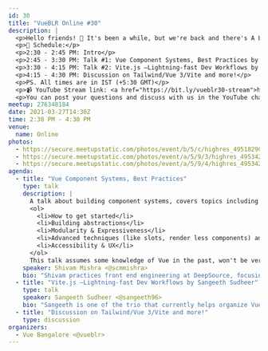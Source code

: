 ```yaml
---
id: 30
title: "VueBLR Online #30"
description: |
  <p>Hello friends! 👋 It's been a while, but we're back and there's A LOT to talk about. We're kicking off our first meetup for the year, this March so get excited!</p>
  <p>📝 Schedule:</p>
  <p>2:30 - 2:45 PM: Intro</p>
  <p>2:45 - 3:30 PM: Talk #1: Vue Component Systems, Best Practices by Shivam Mishra</p>
  <p>3:30 - 4:15 PM: Talk #2: Vite.js —Lightning-fast Dev Workflows by Sangeeth Sudheer</p>
  <p>4:15 - 4:30 PM: Discussion on Tailwind/Vue 3/Vite and more!</p>
  <p>PS. All times are in IST (+5:30 GMT)</p>
  <p>📹 YouTube Stream link: <a href="https://bit.ly/vueblr30-stream">https://bit.ly/vueblr30-stream</a></p>
  <p>You can post your questions and discuss with us in the YouTube chat.</p>
meetup: 276348184
date: 2021-03-27T14:30Z
time: 2:30 PM - 4:30 PM
venue:
  name: Online
photos:
  - https://secure.meetupstatic.com/photos/event/b/5/c/highres_495182908.jpeg
  - https://secure.meetupstatic.com/photos/event/a/5/9/3/highres_495342387.jpeg
  - https://secure.meetupstatic.com/photos/event/a/5/9/4/highres_495342388.jpeg
agenda:
  - title: "Vue Component Systems, Best Practices"
    type: talk
    description: |
      A talk about building component systems, covers topics including the following:
      <ol>
        <li>How to get started</li>
        <li>Building abstractions</li>
        <li>Modularity & Expressiveness</li>
        <li>Advanced techniques (like slots, render less components) and when to use them</li>
        <li>Accessibility & UX</li>
      </ol>
      This talk assumes some knowledge of Vue in the past, won't be very hands-on, but ideas will be illustrated through code examples. Will use Vue 3 as the base for examples since all major projects will soon move to Vue 3
    speaker: Shivam Mishra <@scmmishra>
    bio: "Shivam practices front end engineering at DeepSource, focusing on Vue, Nuxt, TypeScript with a hint of GraphQL. At DeepSource, he's helping build the component system to be used in the next generation of their product. He's been building free software for over 3 years now, with a strong focus on front end. He's also the maintainer of a popular charting library Frappe Charts which he works on during his free time."
  - title: "Vite.js —Lightning-fast Dev Workflows by Sangeeth Sudheer"
    type: talk
    speaker: Sangeeth Sudheer <@sangeeth96>
    bio: "Sangeeth is one of the trio that currently helps organize VueBLR. He's also a front-end engineer at Flock, where he gets to geek out MAX on web tech, work on all the cool frameworks and build tools. He is a huge fan of Microsoft (yes, that's a thing), enjoys watching anime, listening to soundtrack and loves to play video games during his spare time. He's a geek in general and loves to geek out when given the chance."
  - title: "Discussion on Tailwind/Vue 3/Vite and more!"
    type: discussion
organizers:
  - Vue Bangalore <@vueblr>
---
```


<EventPage />
